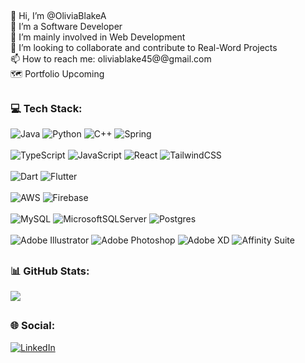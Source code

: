 ##
👋 Hi, I’m @OliviaBlakeA<br>👀 I’m a Software Developer<br>🌱 I’m mainly involved in Web Development<br>💞️ I’m looking to collaborate and contribute to Real-Word Projects<br>📫 How to reach me: oliviablake45@@gmail.com<br>🗺️ Portfolio Upcoming
##
### 💻 Tech Stack:
![Java](https://img.shields.io/badge/java-%23ED8B00.svg?style=flat&logo=java&logoColor=white)
![Python](https://img.shields.io/badge/python-3670A0?style=flat&logo=python&logoColor=ffdd54)
![C++](https://img.shields.io/badge/c++-%2300599C.svg?style=flat&logo=c%2B%2B&logoColor=white)
![Spring](https://img.shields.io/badge/spring-%236DB33F.svg?style=flat&logo=spring&logoColor=white)
<br><br>
![TypeScript](https://img.shields.io/badge/typescript-%23007ACC.svg?style=flat&logo=typescript&logoColor=white)
![JavaScript](https://img.shields.io/badge/javascript-%23323330.svg?style=flat&logo=javascript&logoColor=%23F7DF1E)
![React](https://img.shields.io/badge/react-%2320232a.svg?style=flat&logo=react&logoColor=%2361DAFB)
![TailwindCSS](https://img.shields.io/badge/tailwindcss-%2338B2AC.svg?style=flat&logo=tailwind-css&logoColor=white)
<br><br>
![Dart](https://img.shields.io/badge/dart-%230175C2.svg?style=flat&logo=dart&logoColor=white)
![Flutter](https://img.shields.io/badge/Flutter-%2302569B.svg?style=flat&logo=Flutter&logoColor=white)
<br><br>
![AWS](https://img.shields.io/badge/AWS-%23FF9900.svg?style=flat&logo=amazon-aws&logoColor=white)
![Firebase](https://img.shields.io/badge/firebase-%23039BE5.svg?style=flat&logo=firebase)
<br><br>
![MySQL](https://img.shields.io/badge/mysql-%2300f.svg?style=flat&logo=mysql&logoColor=white)
![MicrosoftSQLServer](https://img.shields.io/badge/Microsoft%20SQL%20Sever-CC2927?style=flat&logo=microsoft%20sql%20server&logoColor=white)
![Postgres](https://img.shields.io/badge/postgres-%23316192.svg?style=flat&logo=postgresql&logoColor=white)
<br><br>
![Adobe Illustrator](https://img.shields.io/badge/adobeillustrator-%23FF9A00.svg?style=flat&logo=adobeillustrator&logoColor=white)
![Adobe Photoshop](https://img.shields.io/badge/adobephotoshop-%2331A8FF.svg?style=flat&logo=adobephotoshop&logoColor=white)
![Adobe XD](https://img.shields.io/badge/Adobe%20XD-470137?style=flat&logo=Adobe%20XD&logoColor=#FF61F6)
![Affinity Suite](https://img.shields.io/badge/affinitydesginer-%231B72BE.svg?style=flat&logo=affinity-designer&logoColor=white)
##
### 📊 GitHub Stats:
![](https://github-readme-streak-stats.herokuapp.com/?user=DinitoThompson&theme=radical&hide_border=true)
##
### 🌐 Social:
[![LinkedIn](https://img.shields.io/badge/LinkedIn-%230077B5.svg?logo=linkedin&logoColor=white)](https://www.linkedin.com/in/olivia-blake-b616241b5/)
<!-- Proudly created with GPRM ( https://gprm.itsvg.in ) -->
<!---
DinitoThompson/DinitoThompson is a ✨ special ✨ repository because its `README.md` (this file) appears on your GitHub profile.
You can click the Preview link to take a look at your changes.
--->
##
